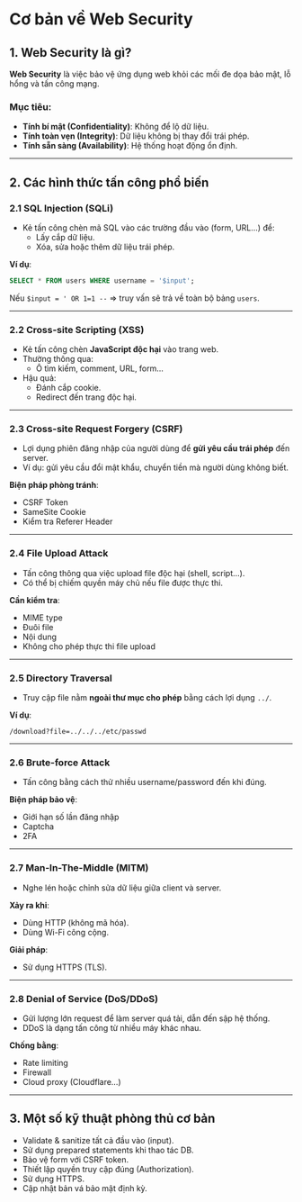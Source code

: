 # Cơ bản về Web Security

## 1. Web Security là gì?

**Web Security** là việc bảo vệ ứng dụng web khỏi các mối đe dọa bảo mật, lỗ hổng và tấn công mạng.

### Mục tiêu:

- **Tính bí mật (Confidentiality)**: Không để lộ dữ liệu.
- **Tính toàn vẹn (Integrity)**: Dữ liệu không bị thay đổi trái phép.
- **Tính sẵn sàng (Availability)**: Hệ thống hoạt động ổn định.

---

## 2. Các hình thức tấn công phổ biến

### 2.1 SQL Injection (SQLi)

- Kẻ tấn công chèn mã SQL vào các trường đầu vào (form, URL...) để:
  - Lấy cắp dữ liệu.
  - Xóa, sửa hoặc thêm dữ liệu trái phép.

**Ví dụ**:

```sql
SELECT * FROM users WHERE username = '$input';
```

Nếu `$input = ' OR 1=1 --` ⇒ truy vấn sẽ trả về toàn bộ bảng `users`.

---

### 2.2 Cross-site Scripting (XSS)

- Kẻ tấn công chèn **JavaScript độc hại** vào trang web.
- Thường thông qua:
  - Ô tìm kiếm, comment, URL, form...
- Hậu quả:
  - Đánh cắp cookie.
  - Redirect đến trang độc hại.

---

### 2.3 Cross-site Request Forgery (CSRF)

- Lợi dụng phiên đăng nhập của người dùng để **gửi yêu cầu trái phép** đến server.
- Ví dụ: gửi yêu cầu đổi mật khẩu, chuyển tiền mà người dùng không biết.

**Biện pháp phòng tránh**:
- CSRF Token
- SameSite Cookie
- Kiểm tra Referer Header

---

### 2.4 File Upload Attack

- Tấn công thông qua việc upload file độc hại (shell, script…).
- Có thể bị chiếm quyền máy chủ nếu file được thực thi.

**Cần kiểm tra**:
- MIME type
- Đuôi file
- Nội dung
- Không cho phép thực thi file upload

---

### 2.5 Directory Traversal

- Truy cập file nằm **ngoài thư mục cho phép** bằng cách lợi dụng `../`.

**Ví dụ**:
```
/download?file=../../../etc/passwd
```

---

### 2.6 Brute-force Attack

- Tấn công bằng cách thử nhiều username/password đến khi đúng.

**Biện pháp bảo vệ**:
- Giới hạn số lần đăng nhập
- Captcha
- 2FA

---

### 2.7 Man-In-The-Middle (MITM)

- Nghe lén hoặc chỉnh sửa dữ liệu giữa client và server.

**Xảy ra khi**:
- Dùng HTTP (không mã hóa).
- Dùng Wi-Fi công cộng.

**Giải pháp**:
- Sử dụng HTTPS (TLS).

---

### 2.8 Denial of Service (DoS/DDoS)

- Gửi lượng lớn request để làm server quá tải, dẫn đến sập hệ thống.
- DDoS là dạng tấn công từ nhiều máy khác nhau.

**Chống bằng**:
- Rate limiting
- Firewall
- Cloud proxy (Cloudflare…)

---

## 3. Một số kỹ thuật phòng thủ cơ bản

- Validate & sanitize tất cả đầu vào (input).
- Sử dụng prepared statements khi thao tác DB.
- Bảo vệ form với CSRF token.
- Thiết lập quyền truy cập đúng (Authorization).
- Sử dụng HTTPS.
- Cập nhật bản vá bảo mật định kỳ.



